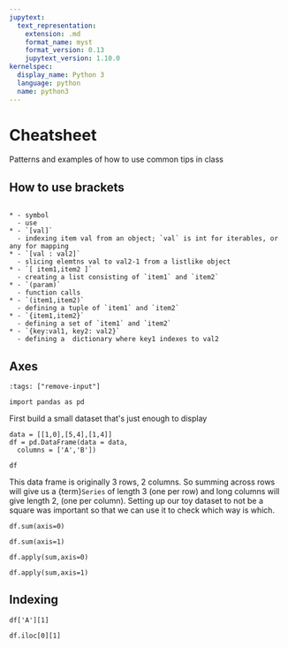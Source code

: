 ```yaml
---
jupytext:
  text_representation:
    extension: .md
    format_name: myst
    format_version: 0.13
    jupytext_version: 1.10.0
kernelspec:
  display_name: Python 3
  language: python
  name: python3
---
```


# Cheatsheet

Patterns and examples of how to use common tips in class


## How to use brackets

```{list-table}

* - symbol
  - use
* - `[val]`
  - indexing item val from an object; `val` is int for iterables, or any for mapping
* - `[val : val2]`
  - slicing elemtns val to val2-1 from a listlike object
* - `[ item1,item2 ]`
  - creating a list consisting of `item1` and `item2`
* - `(param)`
  - function calls
* - `(item1,item2)`
  - defining a tuple of `item1` and `item2`
* - `{item1,item2}`
  - defining a set of `item1` and `item2`
* - `{key:val1, key2: val2}`
  - defining a  dictionary where key1 indexes to val2

```


## Axes

```{code-cell} ipython3
:tags: ["remove-input"]

import pandas as pd
```

First build a small dataset that's just enough to display

```{code-cell} ipython3
data = [[1,0],[5,4],[1,4]]
df = pd.DataFrame(data = data,
  columns = ['A','B'])

df
```
This data frame is originally 3 rows, 2 columns.  So summing across rows will give us a {term}`Series` of length 3 (one per row) and long columns will give length 2, (one per column). Setting up our toy dataset to not be a square was important so that we can use it to check which way is which.

```{code-cell} ipython3
df.sum(axis=0)
```

```{code-cell} ipython3
df.sum(axis=1)
```



```{code-cell} ipython3
df.apply(sum,axis=0)
```

```{code-cell} ipython3
df.apply(sum,axis=1)
```

## Indexing

```{code-cell} ipython3
df['A'][1]
```

```{code-cell} ipython3
df.iloc[0][1]
```
